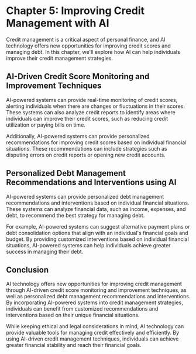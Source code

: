 Chapter 5: Improving Credit Management with AI
==============================================

Credit management is a critical aspect of personal finance, and AI technology offers new opportunities for improving credit scores and managing debt. In this chapter, we'll explore how AI can help individuals improve their credit management strategies.

AI-Driven Credit Score Monitoring and Improvement Techniques
------------------------------------------------------------

AI-powered systems can provide real-time monitoring of credit scores, alerting individuals when there are changes or fluctuations in their scores. These systems can also analyze credit reports to identify areas where individuals can improve their credit scores, such as reducing credit utilization or paying bills on time.

Additionally, AI-powered systems can provide personalized recommendations for improving credit scores based on individual financial situations. These recommendations can include strategies such as disputing errors on credit reports or opening new credit accounts.

Personalized Debt Management Recommendations and Interventions using AI
-----------------------------------------------------------------------

AI-powered systems can provide personalized debt management recommendations and interventions based on individual financial situations. These systems can analyze financial data, such as income, expenses, and debt, to recommend the best strategy for managing debt.

For example, AI-powered systems can suggest alternative payment plans or debt consolidation options that align with an individual's financial goals and budget. By providing customized interventions based on individual financial situations, AI-powered systems can help individuals achieve greater success in managing their debt.

Conclusion
----------

AI technology offers new opportunities for improving credit management through AI-driven credit score monitoring and improvement techniques, as well as personalized debt management recommendations and interventions. By incorporating AI-powered systems into credit management strategies, individuals can benefit from customized recommendations and interventions based on their unique financial situations.

While keeping ethical and legal considerations in mind, AI technology can provide valuable tools for managing credit effectively and efficiently. By using AI-driven credit management techniques, individuals can achieve greater financial stability and reach their financial goals.
